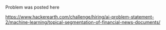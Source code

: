 Problem was posted here

https://www.hackerearth.com/challenge/hiring/ai-problem-statement-2/machine-learning/topical-segmentation-of-financial-news-documents/

